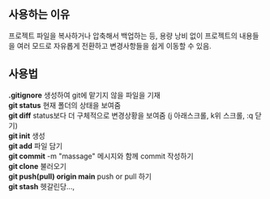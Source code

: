 ## 사용하는 이유

프로젝트 파일을 복사하거나 압축해서 백업하는 등, 용량 낭비 없이 프로젝트의 내용들을 여러 모드로 자유롭게 전환하고 변경사항들을 쉽게 이동할 수 있음.

## 사용법

**.gitignore** 생성하여 git에 맡기지 않을 파일을 기재  
**git status** 현재 폴더의 상태을 보여줌  
**git diff** status보다 더 구체적으로 변경상황을 보여줌 (j 아래스크롤, k위 스크롤, :q 닫기)  
**git init** 생성  
**git add** 파일 담기  
**git commit** -m "massage" 메시지와 함께 commit 작성하기  
**git clone** 불러오기  
**git push(pull) origin main** push or pull 하기  
**git stash** 헷갈린당...,

